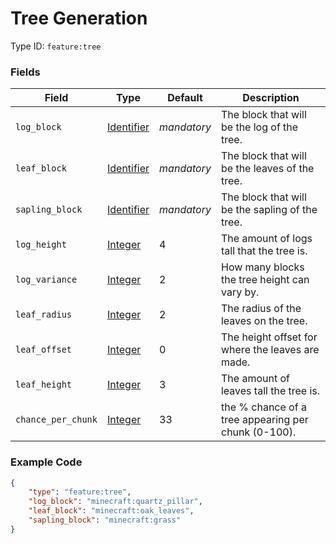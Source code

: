 # Tree Generation

Type ID: `feature:tree`

### Fields

   Field   | Type | Default | Description
-----------|------|---------|-------------
`log_block` | [Identifier](../data_types/identifier.md) | *mandatory* | The block that will be the log of the tree.
`leaf_block` | [Identifier](../data_types/identifier.md) | *mandatory* | The block that will be the leaves of the tree.
`sapling_block` | [Identifier](../data_types/identifier.md) | *mandatory* | The block that will be the sapling of the tree.
`log_height` | [Integer](../data_types/integer.md) | 4 | The amount of logs tall that the tree is.
`log_variance` | [Integer](../data_types/integer.md) | 2 | How many blocks the tree height can vary by.
`leaf_radius` | [Integer](../data_types/integer.md) | 2 | The radius of the leaves on the tree.
`leaf_offset` | [Integer](../data_types/integer.md) | 0 | The height offset for where the leaves are made.
`leaf_height` | [Integer](../data_types/integer.md) | 3 | The amount of leaves tall the tree is.
`chance_per_chunk` | [Integer](../data_types/integer.md) | 33 | the % chance of a tree appearing per chunk (0-100).

### Example Code

```json
{
    "type": "feature:tree",
    "log_block": "minecraft:quartz_pillar",
    "leaf_block": "minecraft:oak_leaves",
    "sapling_block": "minecraft:grass"
}
```
